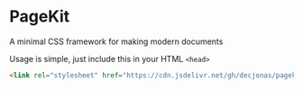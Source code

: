 # PageKit

A minimal CSS framework for making modern documents

Usage is simple, just include this in your HTML `<head>`

```html
<link rel="stylesheet" href="https://cdn.jsdelivr.net/gh/decjonas/pagekit@main/pagekit.css">
```

